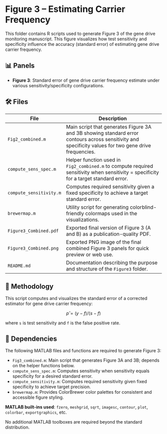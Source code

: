 # Figure 3 – Estimating Carrier Frequency

This folder contains R scripts used to generate Figure 3 of the gene drive monitoring manuscript. This figure visualizes how test sensitivity and specificity influence the accuracy (standard error) of estimating gene drive carrier frequency.

## 📊 Panels

- **Figure 3**: Standard error of gene drive carrier frequency estimate under various sensitivity/specificity configurations.

## 🛠️ Files

| File                    | Description                                                                                                                                           |
| ----------------------- | ----------------------------------------------------------------------------------------------------------------------------------------------------- |
| `Fig2_combined.m`       | Main script that generates Figure 3A and 3B showing standard error contours across sensitivity and specificity values for two gene drive frequencies. |
| `compute_sens_spec.m`   | Helper function used in `Fig2_combined.m` to compute required sensitivity when sensitivity = specificity for a target standard error.                 |
| `compute_sensitivity.m` | Computes required sensitivity given a fixed specificity to achieve a target standard error.                                                           |
| `brewermap.m`           | Utility script for generating colorblind-friendly colormaps used in the visualizations.                                                               |
| `Figure3_Combined.pdf`  | Exported final version of Figure 3 (A and B) as a publication-quality PDF.                                                                            |
| `Figure3_Combined.png`  | Exported PNG image of the final combined Figure 3 panels for quick preview or web use.                                                                |
| `README.md`             | Documentation describing the purpose and structure of the `Figure3` folder.                                                                           |

## 🧠 Methodology

This script computes and visualizes the standard error of a corrected estimator for gene drive carrier frequency:
```math
p̂ = (y - f) / (s - f)
```
where `s` is test sensitivity and `f` is the false positive rate.

## 📎 Dependencies

The following MATLAB files and functions are required to generate Figure 3:

- `Fig3_combined.m`: Main script that generates Figure 3A and 3B; depends on the helper functions below.
- `compute_sens_spec.m`: Computes sensitivity when sensitivity equals specificity for a desired standard error.
- `compute_sensitivity.m`: Computes required sensitivity given fixed specificity to achieve target precision.
- `brewermap.m`: Provides ColorBrewer color palettes for consistent and accessible figure styling.

**MATLAB built-ins used**: `fzero`, `meshgrid`, `sqrt`, `imagesc`, `contour`, `plot`, `colorbar`, `exportgraphics`, etc.

No additional MATLAB toolboxes are required beyond the standard distribution.


